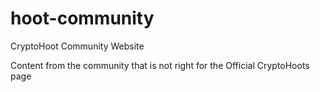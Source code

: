# hoot-community
CryptoHoot Community Website

Content from the community that is not right for the Official CryptoHoots page

